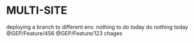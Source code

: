 # MULTI-SITE
deploying a branch to different env.
nothing to do today
do nothing today
@GEP/Feature/456
@GEP/Feature/123 chages
